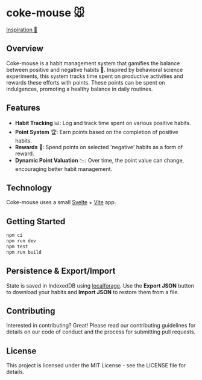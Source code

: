 # coke-mouse 🐭

[Inspiration 🎥](https://www.youtube.com/watch?v=n0FwB482fIg)

## Overview

Coke-mouse is a habit management system that gamifies the balance between positive and negative habits 🔄. Inspired by behavioral science experiments, this system tracks time spent on productive activities and rewards these efforts with points. These points can be spent on indulgences, promoting a healthy balance in daily routines.

## Features

- **Habit Tracking** 📊: Log and track time spent on various positive habits.
- **Point System** 🏆: Earn points based on the completion of positive habits.
- **Rewards** 🎁: Spend points on selected 'negative' habits as a form of reward.
- **Dynamic Point Valuation** 📉: Over time, the point value can change, encouraging better habit management.

## Technology

Coke-mouse uses a small [Svelte](https://svelte.dev) + [Vite](https://vitejs.dev) app.

## Getting Started

```bash
npm ci
npm run dev
npm test
npm run build
```

## Persistence & Export/Import

State is saved in IndexedDB using [localforage](https://github.com/localForage/localForage). Use the **Export JSON** button to download your habits and **Import JSON** to restore them from a file.

## Contributing

Interested in contributing? Great! Please read our contributing guidelines for details on our code of conduct and the process for submitting pull requests.

## License

This project is licensed under the MIT License - see the LICENSE file for details.
